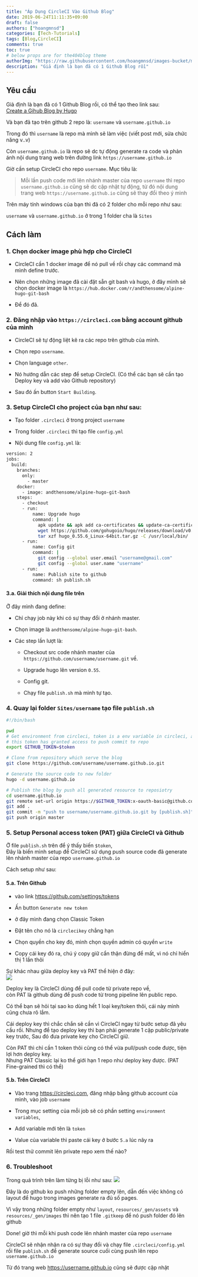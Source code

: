 ```yaml
---
title: "Áp Dụng CircleCI Vào Github Blog"
date: 2019-06-24T11:11:35+09:00
draft: false
authors: ["hoangmnsd"]
categories: [Tech-Tutorials]
tags: [Blog,CircleCI]
comments: true
toc: true
# below props are for the404blog theme
authorImg: "https://raw.githubusercontent.com/hoangmnsd/images-bucket/master/static/images/hoangmsnd-avatar001.jpg"
description: "Giả định là bạn đã có 1 Github Blog rồi"
---
```


## Yêu cầu

Giả định là bạn đã có 1 Github Blog rồi, có thể tạo theo link sau:  
[Create a Gihub Blog by Hugo](../../posts/create-a-github-blog-by-hugo/) 

Và bạn đã tạo trên github 2 repo là:
`username` và `username.github.io`

Trong đó thì `username` là repo mà mình sẽ làm việc (viết post mới, sửa chức năng v..v)

Còn `username.github.io` là repo sẽ dc tự động generate ra code và phản ánh nội dung trang web trên đường link `https://username.github.io`

Giờ cần setup CircleCI cho repo `username`. Mục tiêu là:

> Mỗi lần push code mới lên nhánh master của repo `username` thì repo `username.github.io` cũng sẽ dc cập nhật tự động, từ đó nội dung trang web 
`https://username.github.io` cũng sẽ thay đổi theo ý mình

Trên máy tính windows của bạn thì đã có 2 folder cho mỗi repo như sau:

`username` và `username.github.io` ở trong 1 folder cha là `Sites`

## Cách làm

### 1. Chọn docker image phù hợp cho CircleCI

- CircleCI cần 1 docker image để nó pull về rồi chạy các command mà mình define trước.

- Nên chọn những image đã cài đặt sẵn git bash và hugo,
ở đây mình sẽ chọn docker image là `https://hub.docker.com/r/andthensome/alpine-hugo-git-bash`

- Để đó đã.

### 2. Đăng nhập vào `https://circleci.com` bằng account github của mình

- CircleCI sẽ tự động liệt kê ra các repo trên github của mình.

- Chọn repo `username`.

- Chọn language `other`.

- Nó hướng dẫn các step để setup CircleCI. (Có thể các bạn sẽ cần tạo Deploy key và add vào Github repository)

- Sau đó ấn button `Start Building`.

### 3. Setup CircleCI cho project của bạn như sau:

- Tạo folder `.circleci` ở trong project `username`

- Trong folder `.circleci` thì tạo file `config.yml`

- Nội dung file `config.yml` là:

```sh
version: 2
jobs:
  build:
    branches:
      only:
        - master
    docker:
      - image: andthensome/alpine-hugo-git-bash
    steps:
      - checkout
      - run:
          name: Upgrade hugo
          command: |
            apk update && apk add ca-certificates && update-ca-certificates && apk add openssl && apk add openssh-client
            wget https://github.com/gohugoio/hugo/releases/download/v0.55.6/hugo_0.55.6_Linux-64bit.tar.gz
            tar xzf hugo_0.55.6_Linux-64bit.tar.gz -C /usr/local/bin/ 
      - run:
          name: Config git
          command: |
            git config --global user.email "username@gmail.com"
            git config --global user.name "username"
      - run:
          name: Publish site to github
          command: sh publish.sh
```
#### 3.a. Giải thích nội dung file trên

Ở đây mình đang define: 

- Chỉ chạy job này khi có sự thay đổi ở nhánh master.

- Chọn image là `andthensome/alpine-hugo-git-bash`.

- Các step lần lượt là:

  - Checkout src code nhánh master của `https://github.com/username/username.git` về.

  - Upgrade hugo lên version `0.55`.

  - Config git.

  - Chạy file `publish.sh` mà mình tự tạo.

### 4. Quay lại folder `Sites/username` tạo file `publish.sh`

```sh
#!/bin/bash

pwd
# Get environment from circleci, token is a env variable in circleci, also a personal access token from github
# this token has granted access to push commit to repo
export GITHUB_TOKEN=$token

# Clone from repository which serve the blog
git clone https://github.com/username/username.github.io.git

# Generate the source code to new folder
hugo -d username.github.io

# Publish the blog by push all generated resource to reposiotry
cd username.github.io
git remote set-url origin https://$GITHUB_TOKEN:x-oauth-basic@github.com/username/username.github.io.git
git add .
git commit -m "push to username/username.github.io.git by [publish.sh]"
git push origin master
```

### 5. Setup Personal access token (PAT) giữa CircleCI và Github

Ở file `publish.sh` trên để ý thấy biến `$token`,  
Đây là biến mình setup để CircleCI sử dụng push source code đã generate lên nhánh master của repo `username.github.io`

Cách setup như sau: 

#### 5.a. Trên Github

- vào link https://github.com/settings/tokens

- Ấn button `Generate new token`

- ở đây mình đang chọn Classic Token

- Đặt tên cho nó là `circlecikey` chẳng hạn

- Chọn quyền cho key đó, mình chọn quyền admin có quyền `write`

- Copy cái key đó ra, chú ý copy giữ cẩn thận đừng để mất, vì nó chỉ hiển thị 1 lần thôi

Sự khác nhau giữa deploy key và PAT thể hiện ở đây:  
![](https://raw.githubusercontent.com/hoangmnsd/images-bucket/master/static/images/circleci-github-pat.jpg)

Deploy key là CircleCI dùng để pull code từ private repo về,   
còn PAT là github dùng để push code từ trong pipeline lên public repo.  

Có thể bạn sẽ hỏi tại sao ko dùng hết 1 loại key/token thôi, cái này mình cũng chưa rõ lắm.

Cái deploy key thì chắc chắn sẽ cần vì CircleCI ngay từ bước setup đã yêu cầu rồi. 
Nhưng để tạo deploy key thì bạn phải generate 1 cặp public/private key trước, 
Sau đó đưa private key cho CircleCI giữ.  

Còn PAT thì chỉ cần 1 token thôi cũng có thể vừa pull/push code được, tiện lợi hơn deploy key.  
Nhưng PAT Classic lại ko thể giới hạn 1 repo như deploy key được. (PAT Fine-grained thì có thể)

#### 5.b. Trên CircleCI

- Vào trang https://circleci.com, đăng nhập bằng github account của mình, vào job `username`

- Trong mục setting của mỗi job sẽ có phần setting `environment variables`, 

- Add variable mới tên là `token`

- Value của variable thì paste cái key ở bước `5.a` lúc nãy ra

Rồi test thử commit lên private repo xem thế nào?

### 6. Troubleshoot

Trong quá trình trên làm từng bị lỗi như sau: 
![](https://raw.githubusercontent.com/hoangmnsd/images-bucket/master/static/images/error-github-not-push-empty-folder.jpg)

Đây là do github ko push những folder empty lên, dẫn đến việc không có layout để hugo trong images generate ra đủ số pages.

Vì vậy trong những folder empty như `layout`, `resources/_gen/assets` và `resources/_gen/images` thì nên tạo 1 file `.gitkeep` để nó push folder đó lên github


Done! giờ thì mỗi khi push code lên nhánh master của repo `username`

CircleCI sẽ nhận nhận ra có sự thay đổi và chạy file `.circleci/config.yml` rồi file `publish.sh` để generate source cuối cùng push lên repo `username.github.io`

Từ đó trang web https://username.github.io cũng sẽ được cập nhật







